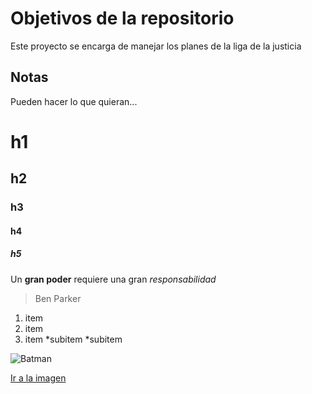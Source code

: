 # Objetivos de la repositorio

Este proyecto se encarga de manejar los planes de la liga de la justicia


## Notas
Pueden hacer lo que quieran...

# h1
## h2
### h3
#### h4
##### h5

Un **gran poder** requiere una gran *responsabilidad*
>Ben Parker

1. item
2. item
3. item
  *subitem
  *subitem

![Batman](https://dam.smashmexico.com.mx/wp-content/uploads/2020/04/ayuda-a-tu-pequeno-a-hacer-el-cinturon-de-batman-cover.jpg)

[Ir a la imagen](https://dam.smashmexico.com.mx/wp-content/uploads/2020/04/ayuda-a-tu-pequeno-a-hacer-el-cinturon-de-batman-cover.jpg)
